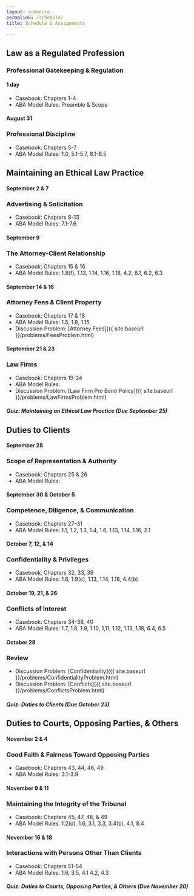```yaml
---
layout: schedule
permalink: /schedule/
title: Schedule & Assignments

---
```


## Law as a Regulated Profession

### Professional Gatekeeping & Regulation

#### 1 day

- Casebook: Chapters 1-4
- ABA Model Rules: Preamble & Scope

#### August 31

### Professional Discipline

- Casebook: Chapters 5-7
- ABA Model Rules: 1.0, 5.1-5.7, 8.1-8.5

## Maintaining an Ethical Law Practice

#### September 2 & 7

### Advertising & Solicitation

- Casebook: Chapters 8-13
- ABA Model Rules: 7.1-7.6

#### September 9

### The Attorney-Client Relationship

- Casebook: Chapters 15 & 16
- ABA Model Rules: 1.8(f), 1.13, 1.14, 1.16, 1.18, 4.2, 6.1, 6.2, 6.3

#### September 14 & 16

### Attorney Fees & Client Property

- Casebook: Chapters 17 & 18
- ABA Model Rules: 1.5, 1.8, 1.15
- Discussion Problem: [Attorney Fees]({{ site.baseurl }}/problems/FeesProblem.html)

#### September 21 & 23

### Law Firms

- Casebook: Chapters 19-24
- ABA Model Rules:
- Discussion Problem: [Law Firm Pro Bono Policy]({{ site.baseurl }}/problems/LawFirmsProblem.html)

##### Quiz: Maintaining an Ethical Law Practice (Due September 25)

## Duties to Clients

#### September 28

### Scope of Representation & Authority

- Casebook: Chapters 25 & 26
- ABA Model Rules:

#### September 30 & October 5

### Competence, Diligence, & Communication

- Casebook: Chapters 27–31
- ABA Model Rules: 1.1, 1.2, 1.3, 1.4, 1.6, 1.13, 1.14, 1.16, 2.1

#### October 7, 12, & 14

### Confidentiality & Privileges

- Casebook: Chapters 32, 33, 39
- ABA Model Rules: 1.6, 1.9(c), 1.13, 1.14, 1.18, 4.4(b)

#### October 19, 21, & 26

### Conflicts of Interest

- Casebook: Chapters 34-38, 40
- ABA Model Rules: 1.7, 1.8, 1.9, 1.10, 1,11, 1.12, 1.13, 1.18, 6.4, 6.5


#### October 28 

### Review 

- Discussion Problem: [Confidentiality]({{ site.baseurl }}/problems/ConfidentialityProblem.html)
- Discussion Problem: [Conflicts]({{ site.baseurl }}/problems/ConflictsProblem.html)

##### Quiz: Duties to Clients (Due October 23)

## Duties to Courts, Opposing Parties, & Others

#### November 2 & 4

### Good Faith & Fairness Toward Opposing Parties

- Casebook: Chapters 43, 44, 46, 49
- ABA Model Rules: 3.1-3.9

#### November 9 & 11 

### Maintaining the Integrity of the Tribunal

- Casebook: Chapters 45, 47, 48, & 49
- ABA Model Rules: 1.2(d), 1.6, 3.1, 3.3, 3.4(b), 4.1, 8.4

#### November 16 & 18

### Interactions with Persons Other Than Clients

- Casebook: Chapters 51-54
- ABA Model Rules: 1.6, 3.5, 4.1 4.2, 4.3

##### Quiz: Duties to Courts, Opposing Parties, & Others (Due November 20)
